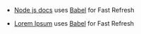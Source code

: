 
- [Node js docs](https://nodejs.org/api/all.html) uses [Babel](https://babeljs.io/) for Fast Refresh


- [Lorem Ipsum](https://www.lipsum.com/) uses [Babel](https://babeljs.io/) for Fast Refresh
